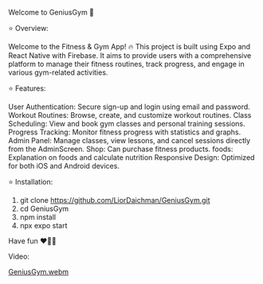 Welcome to GeniusGym 💪

⭐ Overview:

Welcome to the Fitness & Gym App! 🔥 This project is built using Expo and React Native with Firebase. It aims to provide users with a comprehensive platform to manage their fitness routines, track progress, and engage in various gym-related activities.


⭐ Features:

User Authentication: Secure sign-up and login using email and password.
Workout Routines: Browse, create, and customize workout routines.
Class Scheduling: View and book gym classes and personal training sessions.
Progress Tracking: Monitor fitness progress with statistics and graphs.
Admin Panel: Manage classes, view lessons, and cancel sessions directly from the AdminScreen.
Shop: Can purchase fitness products.
foods: Explanation on foods and calculate nutrition
Responsive Design: Optimized for both iOS and Android devices.


⭐ Installation:

1. git clone https://github.com/LiorDaichman/GeniusGym.git
2. cd GeniusGym
3. npm install
4. npx expo start

Have fun ❤️🚀😄

Video:

[GeniusGym.webm](https://github.com/user-attachments/assets/84fac1df-6911-4131-be20-0b11d0747b54)


